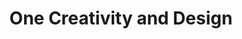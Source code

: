---
title: "One Creativity and Design"
url: /portland/one-creativity-and-design/
shop: hairdresser
---